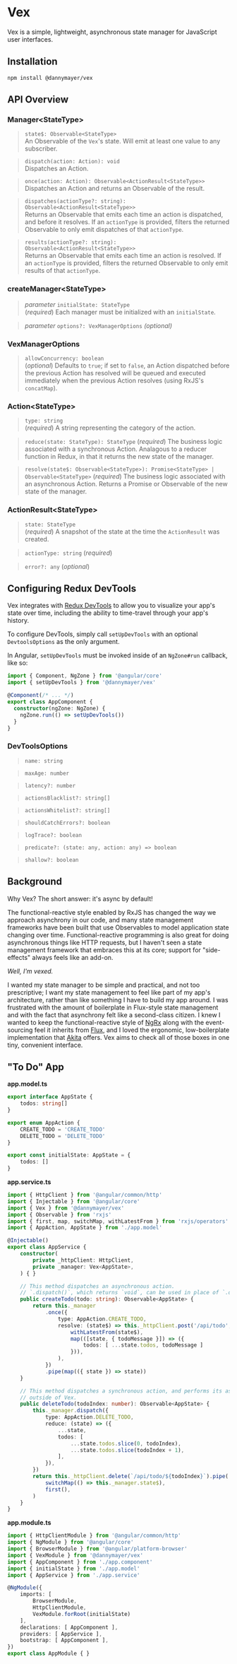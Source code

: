 # Vex

Vex is a simple, lightweight, asynchronous state manager for JavaScript user interfaces.


## Installation

`npm install @dannymayer/vex`


## API Overview

### Manager\<StateType>

<!-- > **state$: Observable\<StateType>** <br> -->
> `state$: Observable<StateType>` <br>
  An Observable of the `Vex`'s state. Will emit at least one value to any subscriber.

> `dispatch(action: Action): void` <br>
  Dispatches an Action.

> `once(action: Action): Observable<ActionResult<StateType>>` <br>
  Dispatches an Action and returns an Observable of the result.

> `dispatches(actionType?: string): Observable<ActionResult<StateType>>` <br>
  Returns an Observable that emits each time an action is dispatched, and before it
  resolves. If an `actionType` is provided, filters the returned Observable to only emit
  dispatches of that `actionType`.

> `results(actionType?: string): Observable<ActionResult<StateType>>` <br>
  Returns an Observable that emits each time an action is resolved. If an `actionType` is
  provided, filters the returned Observable to only emit results of that `actionType`.

### createManager\<StateType>

> *parameter* `initialState: StateType` <br>
  (*required*) Each manager must be initialized with an `initialState`.

> *parameter* `options?: VexManagerOptions` *(optional)*

### VexManagerOptions

> `allowConcurrency: boolean` <br>
  (*optional*) Defaults to `true`; if set to `false`, an Action dispatched before
  the previous Action has resolved will be queued and executed immediately when the
  previous Action resolves (using RxJS's `concatMap`).

### Action\<StateType>

> `type: string` <br>
  (*required*) A string representing the category of the action.
  
> `reduce(state: StateType): StateType`
  (*required*) The business logic associated with a synchronous Action. Analagous to a
  reducer function in Redux, in that it returns the new state of the manager.

> `resolve(state$: Observable<StateType>): Promise<StateType> | Observable<StateType>`
  (*required*) The business logic associated with an asynchronous Action. Returns a
  Promise or Observable of the new state of the manager.

### ActionResult\<StateType>

> `state: StateType` <br>
  (*required*) A snapshot of the state at the time the `ActionResult` was created.

> `actionType: string` (*required*)

> `error?: any` (*optional*)


## Configuring Redux DevTools

Vex integrates with [Redux DevTools](https://chrome.google.com/webstore/detail/redux-devtools/lmhkpmbekcpmknklioeibfkpmmfibljd?hl=en) to allow you to visualize your app's state over time,
including the ability to time-travel through your app's history.

To configure DevTools, simply call `setUpDevTools` with an optional `DevtoolsOptions`
as the only argument.

In Angular, `setUpDevTools` must be invoked inside of an `NgZone#run` callback, like so:

```ts
import { Component, NgZone } from '@angular/core'
import { setUpDevTools } from '@dannymayer/vex'

@Component(/* ... */)
export class AppComponent {
  constructor(ngZone: NgZone) {
    ngZone.run(() => setUpDevTools())
  }
}
```

### DevToolsOptions

> `name: string`

> `maxAge: number`

> `latency?: number`

> `actionsBlacklist?: string[]`

> `actionsWhitelist?: string[]`

> `shouldCatchErrors?: boolean`

> `logTrace?: boolean`

> `predicate?: (state: any, action: any) => boolean`

> `shallow?: boolean`


## Background

Why Vex? The short answer: it's async by default!

The functional-reactive style enabled by RxJS has changed the way we approach asynchrony
in our code, and many state management frameworks have been built that use Observables to
model application state changing over time. Functional-reactive programming is also great
for doing asynchronous things like HTTP requests, but I haven't seen a state management
framework that embraces this at its core; support for "side-effects" always feels like an
add-on.

*Well, I'm vexed.*

I wanted my state manager to be simple and practical, and not too prescriptive; I want my
state management to feel like part of my app's architecture, rather than like something I
have to build my app around. I was frustrated with the amount of boilerplate in Flux-style
state management and with the fact that asynchrony felt like a second-class citizen. I
knew I wanted to keep the functional-reactive style of [NgRx](https://ngrx.io/) along with
the event-sourcing feel it inherits from [Flux](https://facebook.github.io/flux/), and I
loved the ergonomic, low-boilerplate implementation that [Akita](https://github.com/datorama/akita)
offers. Vex aims to check all of those boxes in one tiny, convenient interface.


## "To Do" App

**app.model.ts**
```ts
export interface AppState {
    todos: string[]
}

export enum AppAction {
    CREATE_TODO = 'CREATE_TODO'
    DELETE_TODO = 'DELETE_TODO'
}

export const initialState: AppState = {
    todos: []
}
```

**app.service.ts**
```ts
import { HttpClient } from '@angular/common/http'
import { Injectable } from '@angular/core'
import { Vex } from '@dannymayer/vex'
import { Observable } from 'rxjs'
import { first, map, switchMap, withLatestFrom } from 'rxjs/operators'
import { AppAction, AppState } from './app.model'

@Injectable()
export class AppService {
    constructor(
        private _httpClient: HttpClient,
        private _manager: Vex<AppState>,
    ) { }

    // This method dispatches an asynchronous action.
    // `.dispatch()`, which returns `void`, can be used in place of `.once()`.
    public createTodo(todo: string): Observable<AppState> {
        return this._manager
            .once({
                type: AppAction.CREATE_TODO,
                resolve: (state$) => this._httpClient.post('/api/todo', { todo }).pipe(
                    withLatestFrom(state$),
                    map(([state, { todoMessage }]) => ({
                        todos: [ ...state.todos, todoMessage ]
                    })),
                ),
            })
            .pipe(map(({ state }) => state))
    }

    // This method dispatches a synchronous action, and performs its asynchronous logic
    // outside of Vex.
    public deleteTodo(todoIndex: number): Observable<AppState> {
        this._manager.dispatch({
            type: AppAction.DELETE_TODO,
            reduce: (state) => ({
                ...state,
                todos: [
                    ...state.todos.slice(0, todoIndex),
                    ...state.todos.slice(todoIndex + 1),
                ],
            }),
        })
        return this._httpClient.delete(`/api/todo/${todoIndex}`).pipe(
            switchMap(() => this._manager.state$),
            first(),
        )
    }
}
```

**app.module.ts**
```ts
import { HttpClientModule } from '@angular/common/http'
import { NgModule } from '@angular/core'
import { BrowserModule } from '@angular/platform-browser'
import { VexModule } from '@dannymayer/vex'
import { AppComponent } from './app.component'
import { initialState } from './app.model'
import { AppService } from './app.service'

@NgModule({
    imports: [
        BrowserModule,
        HttpClientModule,
        VexModule.forRoot(initialState)
    ],
    declarations: [ AppComponent ],
    providers: [ AppService ],
    bootstrap: [ AppComponent ],
})
export class AppModule { }
```
